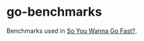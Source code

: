 # go-benchmarks

Benchmarks used in [So You Wanna Go Fast?](http://bravenewgeek.com/so-you-wanna-go-fast/).
